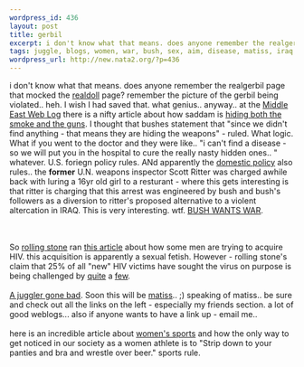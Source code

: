 ```yaml
--- 
wordpress_id: 436
layout: post
title: gerbil
excerpt: i don't know what that means. does anyone remember the realgerbil page that mocked the realdoll page? remember the picture of the gerbil being violated.. heh. I wish I had saved that. what genius.. anyway.. at the Middle East Web Log there is a nifty article about how saddam is hidi...
tags: juggle, blogs, women, war, bush, sex, aim, disease, matiss, iraq
wordpress_url: http://new.nata2.org/?p=436
---
```

i don't know what that means. does anyone remember the realgerbil page that mocked the <a href="http://www.realdoll.com">realdoll</a> page? remember the picture of the gerbil being violated.. heh. I wish I had saved that. what genius.. anyway.. at the <a href="">Middle East Web Log</a> there is a nifty article about how saddam is <a href="http://www.mideastweb.org/log/archives/00000031.htm">hiding both the smoke and the guns</a>. I thought that bushes statement that "since we didn't find anything - that means they are hiding the weapons" - ruled. What logic. What if you went to the doctor and they were like.. "i can't find a disease - so we will put you in the hospital to cure the really nasty hidden ones.. " whatever. U.S. foriegn policy rules. ANd apparently the <a href="http://www.washtimes.com/national/20030124-14721132.htm">domestic policy</a> also rules.. the <b>former</b> U.N. weapons inspector Scott Ritter was charged awhile back with luring a 16yr old girl to a resturant - where this gets interesting is that ritter is charging that this arrest was engineered by bush and bush's followers as a diversion to ritter's proposed alternative to a violent altercation in IRAQ. This is very interesting. wtf. <a href="http://www.bushwantswar.com">BUSH WANTS WAR</a>. 





<br/><br/>So <a href="http://www.rollingstone.com">rolling stone</a> ran <a href="http://www.rollingstone.com/news/newsarticle.asp?nid=17380">this article</a> about how some men are trying to acquire HIV. this acquisition is apparently a sexual fetish. However - rolling stone's claim that 25% of all "new" HIV victims have sought the virus on purpose is being challenged by <a href="http://www.washtimes.com/national/20030124-89194739.htm">quite</a> a <a href="http://www.salon.com/opinion/sullivan/2003/01/24/rolling/index.html">few</a>.<br/><br/><a href="http://www.aftenposten.no/english/local/article.jhtml?articleID=477516">A juggler gone bad</a>. Soon this will be <a href="http://www.therats.org">matiss</a>.. ;) speaking of matiss.. be sure and check out all the links on the left - especially my friends section. a lot of good weblogs... also if anyone wants to have a link up - email me..  <br/><br/>here is an incredible article about <a href="http://sportsillustrated.cnn.com/inside_game/rick_reilly/news/2003/01/23/life_of_reilly/">women's sports</a> and how the only way to get noticed in our society as a women athlete is to "Strip down to your panties and bra and wrestle over beer." sports rule.
